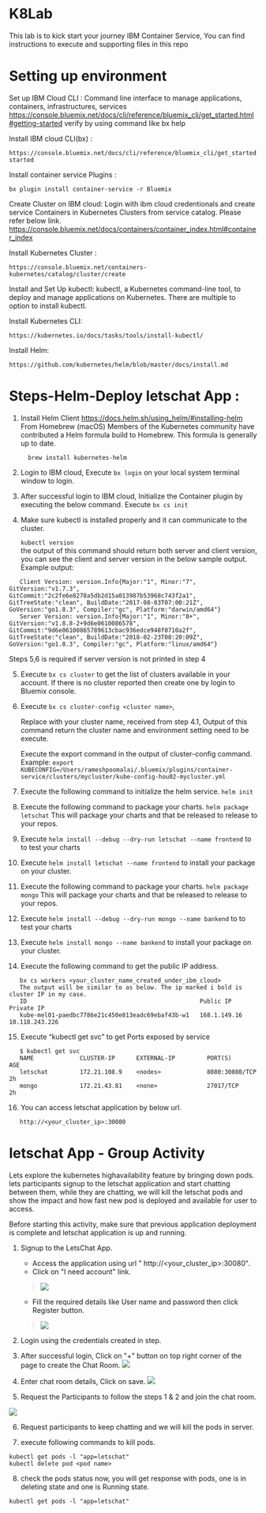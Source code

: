 # K8Lab

This lab is to kick start your journey IBM Container Service, You can find instructions to execute and supporting files in this repo

# Setting up environment
Set up IBM Cloud CLI : Command line interface to manage applications, containers, infrastructures, services
https://console.bluemix.net/docs/cli/reference/bluemix_cli/get_started.html#getting-started
verify by using command like bx help

Install IBM cloud CLI(bx) :
```
https://console.bluemix.net/docs/cli/reference/bluemix_cli/get_started.html#getting-started
```

Install container service  Plugins :
```
bx plugin install container-service -r Bluemix
```

Create Cluster on IBM cloud: Login with ibm cloud credentionals and create service Containers in Kubernetes Clusters from service catalog. Please refer below link.
https://console.bluemix.net/docs/containers/container_index.html#container_index

Install Kubernetes Cluster :
```
https://console.bluemix.net/containers-kubernetes/catalog/cluster/create
```

Install and Set Up kubectl: kubectl, a Kubernetes command-line tool, to deploy and manage applications on Kubernetes.
There are multiple to option to install kubectl.

Install Kubernetes CLI:
```
https://kubernetes.io/docs/tasks/tools/install-kubectl/
```

Install Helm:
```
https://github.com/kubernetes/helm/blob/master/docs/install.md
```


# Steps-Helm-Deploy letschat App :

1. Install Helm Client
        https://docs.helm.sh/using_helm/#installing-helm
        From Homebrew (macOS)
        Members of the Kubernetes community have contributed a Helm formula build to Homebrew. This formula is generally up to date.
      ```
        brew install kubernetes-helm
      ```


2. Login to IBM cloud, Execute ``` bx login ``` on your local system terminal window to login.
 
3. After successful login to IBM cloud, Initialize the Container plugin by executing the below command.
Execute  ``` bx cs init ```
 
4. Make sure kubectl is installed properly and it can communicate to the cluster.

   ``` kubectl version  ```  
   the output of this command should return both server and client version, you can see the client and server version in the below sample output.
   Example output:
```
   Client Version: version.Info{Major:"1", Minor:"7", GitVersion:"v1.7.3",    GitCommit:"2c2fe6e8278a5db2d15a013987b53968c743f2a1", GitTreeState:"clean", BuildDate:"2017-08-03T07:00:21Z", GoVersion:"go1.8.3", Compiler:"gc", Platform:"darwin/amd64"}
   Server Version: version.Info{Major:"1", Minor:"8+", GitVersion:"v1.8.8-2+9d6e0610086578", GitCommit:"9d6e06100865789613cbac936edce948f0710a2f", GitTreeState:"clean", BuildDate:"2018-02-23T08:20:09Z", GoVersion:"go1.8.3", Compiler:"gc", Platform:"linux/amd64"}
```
   Steps 5,6 is required if server version is not printed in step 4

5. Execute ```bx cs cluster``` to get the list of clusters available in your account. If there is no cluster reported then create one by login to Bluemix console.
 
6. Execute ```bx cs cluster-config <cluster name>```,

   Replace <cluster name >  with your cluster name, received from step 4.1, Output of this command return the cluster name and environment setting need to be execute.

   Execute the export command in the output of cluster-config command.
   Example: ``` export KUBECONFIG=/Users/rameshpoomalai/.bluemix/plugins/container-service/clusters/mycluster/kube-config-hou02-mycluster.yml ```

7. Execute the following command to initialize the helm service.
```helm init```


8. Execute the following command to package your charts.
```helm package letschat```
   This will package your charts and that be released to release to your repos.
 
9. Execute ```helm install --debug --dry-run letschat --name frontend``` to to test your charts
 
10. Execute ```helm install letschat --name frontend``` to install your package on your cluster.

11. Execute the following command to package your charts.
   ```helm package mongo```
   This will package your charts and that be released to release to your repos.
 
12. Execute ```helm install --debug --dry-run mongo --name bankend``` to to test your charts
 
13. Execute ```helm install mongo --name bankend``` to install your package on your cluster.


14. Execute the following command to get the public IP address.
```
   bx cs workers <your_cluster_name_created_under_ibm_cloud>
   The output will be similar to as below. The ip marked i bold is cluster IP in my case.
   ID                                                 Public IP      Private IP
   kube-mel01-paedbc7786e21c450e813eadc69ebaf43b-w1   168.1.149.16   10.118.243.226
```
15. Execute  “kubectl get svc” to get Ports exposed by service
```
   $ kubectl get svc
   NAME             CLUSTER-IP      EXTERNAL-IP         PORT(S)                AGE
   letschat         172.21.108.9    <nodes>             8080:30080/TCP         2h
   mongo            172.21.43.81    <none>              27017/TCP              2h
```

16. You can access letschat application by below url.
```
   http://<your_cluster_ip>:30080
```

# letschat App - Group Activity

Lets explore the kubernetes highavailability feature by bringing down pods. lets participants signup to the letschat application and start chatting between them, while they are chatting, we will kill the letschat pods and show the impact and how fast new pod is deployed and available for user to access.

Before starting this activity, make sure that previous application deployment is complete and letschat application is up and running.

1. Signup to the LetsChat App.
    - Access the application using url " http://<your_cluster_ip>:30080".
    - Click on "I need account" link.
    > ![](doc/images/login.png)
    - Fill the required details like User name and password then click Register button.
    > ![](doc/images/Registration.png)

2. Login using the  credentials created in step.


3. After successful login, Click on "+" button on top right corner of the page to create the Chat Room.
![](doc/images/createroom.png)

4. Enter chat room details, Click on save.
![](doc/images/createroomDetails.png)

5. Request the Participants to follow the steps 1 & 2 and join the chat room.

![](doc/images/ChatPage.png)

6. Request participants to keep chatting and we will kill the pods in server.

7. execute following commands to kill  pods.
```
kubectl get pods -l "app=letschat"
kubectl delete pod <pod name>
```
8. check the pods status now, you will get response with pods, one is in deleting state and one is Running state.

```
kubectl get pods -l "app=letschat"
```

